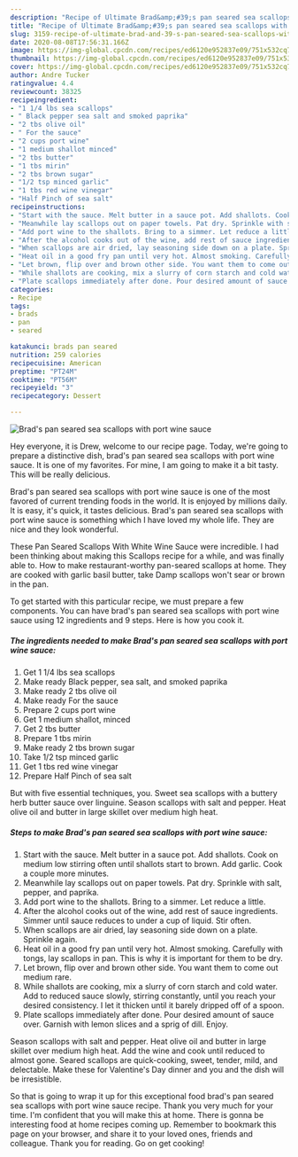 ```yaml
---
description: "Recipe of Ultimate Brad&amp;#39;s pan seared sea scallops with port wine sauce"
title: "Recipe of Ultimate Brad&amp;#39;s pan seared sea scallops with port wine sauce"
slug: 3159-recipe-of-ultimate-brad-and-39-s-pan-seared-sea-scallops-with-port-wine-sauce
date: 2020-08-08T17:56:31.166Z
image: https://img-global.cpcdn.com/recipes/ed6120e952837e09/751x532cq70/brads-pan-seared-sea-scallops-with-port-wine-sauce-recipe-main-photo.jpg
thumbnail: https://img-global.cpcdn.com/recipes/ed6120e952837e09/751x532cq70/brads-pan-seared-sea-scallops-with-port-wine-sauce-recipe-main-photo.jpg
cover: https://img-global.cpcdn.com/recipes/ed6120e952837e09/751x532cq70/brads-pan-seared-sea-scallops-with-port-wine-sauce-recipe-main-photo.jpg
author: Andre Tucker
ratingvalue: 4.4
reviewcount: 38325
recipeingredient:
- "1 1/4 lbs sea scallops"
- " Black pepper sea salt and smoked paprika"
- "2 tbs olive oil"
- " For the sauce"
- "2 cups port wine"
- "1 medium shallot minced"
- "2 tbs butter"
- "1 tbs mirin"
- "2 tbs brown sugar"
- "1/2 tsp minced garlic"
- "1 tbs red wine vinegar"
- "Half Pinch of sea salt"
recipeinstructions:
- "Start with the sauce. Melt butter in a sauce pot. Add shallots. Cook on medium low stirring often until shallots start to brown. Add garlic. Cook a couple more minutes."
- "Meanwhile lay scallops out on paper towels. Pat dry. Sprinkle with salt, pepper, and paprika."
- "Add port wine to the shallots. Bring to a simmer. Let reduce a little."
- "After the alcohol cooks out of the wine, add rest of sauce ingredients. Simmer until sauce reduces to under a cup of liquid. Stir often."
- "When scallops are air dried, lay seasoning side down on a plate. Sprinkle again."
- "Heat oil in a good fry pan until very hot. Almost smoking. Carefully with tongs, lay scallops in pan. This is why it is important for them to be dry."
- "Let brown, flip over and brown other side. You want them to come out medium rare."
- "While shallots are cooking, mix a slurry of corn starch and cold water. Add to reduced sauce slowly, stirring constantly, until you reach your desired consistency. I let it thicken until it barely dripped off of a spoon."
- "Plate scallops immediately after done. Pour desired amount of sauce over. Garnish with lemon slices and a sprig of dill. Enjoy."
categories:
- Recipe
tags:
- brads
- pan
- seared

katakunci: brads pan seared 
nutrition: 259 calories
recipecuisine: American
preptime: "PT24M"
cooktime: "PT56M"
recipeyield: "3"
recipecategory: Dessert

---
```



![Brad&#39;s pan seared sea scallops with port wine sauce](https://img-global.cpcdn.com/recipes/ed6120e952837e09/751x532cq70/brads-pan-seared-sea-scallops-with-port-wine-sauce-recipe-main-photo.jpg)

Hey everyone, it is Drew, welcome to our recipe page. Today, we're going to prepare a distinctive dish, brad&#39;s pan seared sea scallops with port wine sauce. It is one of my favorites. For mine, I am going to make it a bit tasty. This will be really delicious.

Brad&#39;s pan seared sea scallops with port wine sauce is one of the most favored of current trending foods in the world. It is enjoyed by millions daily. It is easy, it's quick, it tastes delicious. Brad&#39;s pan seared sea scallops with port wine sauce is something which I have loved my whole life. They are nice and they look wonderful.

These Pan Seared Scallops With White Wine Sauce were incredible. I had been thinking about making this Scallops recipe for a while, and was finally able to. How to make restaurant-worthy pan-seared scallops at home. They are cooked with garlic basil butter, take Damp scallops won&#39;t sear or brown in the pan.


To get started with this particular recipe, we must prepare a few components. You can have brad&#39;s pan seared sea scallops with port wine sauce using 12 ingredients and 9 steps. Here is how you cook it.

<!--inarticleads1-->

##### The ingredients needed to make Brad&#39;s pan seared sea scallops with port wine sauce:

1. Get 1 1/4 lbs sea scallops
1. Make ready  Black pepper, sea salt, and smoked paprika
1. Make ready 2 tbs olive oil
1. Make ready  For the sauce
1. Prepare 2 cups port wine
1. Get 1 medium shallot, minced
1. Get 2 tbs butter
1. Prepare 1 tbs mirin
1. Make ready 2 tbs brown sugar
1. Take 1/2 tsp minced garlic
1. Get 1 tbs red wine vinegar
1. Prepare Half Pinch of sea salt


But with five essential techniques, you. Sweet sea scallops with a buttery herb butter sauce over linguine. Season scallops with salt and pepper. Heat olive oil and butter in large skillet over medium high heat. 

<!--inarticleads2-->

##### Steps to make Brad&#39;s pan seared sea scallops with port wine sauce:

1. Start with the sauce. Melt butter in a sauce pot. Add shallots. Cook on medium low stirring often until shallots start to brown. Add garlic. Cook a couple more minutes.
1. Meanwhile lay scallops out on paper towels. Pat dry. Sprinkle with salt, pepper, and paprika.
1. Add port wine to the shallots. Bring to a simmer. Let reduce a little.
1. After the alcohol cooks out of the wine, add rest of sauce ingredients. Simmer until sauce reduces to under a cup of liquid. Stir often.
1. When scallops are air dried, lay seasoning side down on a plate. Sprinkle again.
1. Heat oil in a good fry pan until very hot. Almost smoking. Carefully with tongs, lay scallops in pan. This is why it is important for them to be dry.
1. Let brown, flip over and brown other side. You want them to come out medium rare.
1. While shallots are cooking, mix a slurry of corn starch and cold water. Add to reduced sauce slowly, stirring constantly, until you reach your desired consistency. I let it thicken until it barely dripped off of a spoon.
1. Plate scallops immediately after done. Pour desired amount of sauce over. Garnish with lemon slices and a sprig of dill. Enjoy.


Season scallops with salt and pepper. Heat olive oil and butter in large skillet over medium high heat. Add the wine and cook until reduced to almost gone. Seared scallops are quick-cooking, sweet, tender, mild, and delectable. Make these for Valentine&#39;s Day dinner and you and the dish will be irresistible. 

So that is going to wrap it up for this exceptional food brad&#39;s pan seared sea scallops with port wine sauce recipe. Thank you very much for your time. I'm confident that you will make this at home. There is gonna be interesting food at home recipes coming up. Remember to bookmark this page on your browser, and share it to your loved ones, friends and colleague. Thank you for reading. Go on get cooking!
